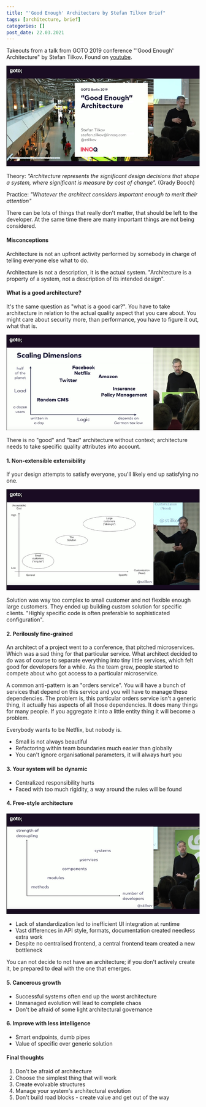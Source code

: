 ```yaml
---
title: "'Good Enough' Architecture by Stefan Tilkov Brief"
tags: [architecture, brief]
categories: []
post_date: 22.03.2021
---
```


Takeouts from a talk from GOTO 2019 conference "'Good Enough' Architecture" by Stefan Tilkov. Found on [youtube](https://www.youtube.com/watch?v=PzEox3szeRc).

<div class="text-center">
    <img class="img-fluid" src="/img/posts/2021-03-22-good-enough-architecture-brief/1-intro.jpg" alt="intro">
</div>

Theory:
_"Architecture represents the significant design decisions that shape a system, where significant is measure by cost of change"._ (Grady Booch)

Practice:
_"Whatever the architect considers important enough to merit their attention"_

There can be lots of things that really don't matter, that should be left to the developer. At the same time there are many important things are not being considered.

<!--more-->

#### Misconceptions

Architecture is not an upfront activity performed by somebody in charge of telling everyone else what to do.

Architecture is not a description, it is the actual system. "Architecture is a property of a system, not a description of its intended design".

#### What is a good architecture?

It's the same question as "what is a good car?". You have to take architecture in relation to the actual quality aspect that you care about. You might care about security more, than performance, you have to figure it out, what that is.

<div class="text-center">
    <img class="img-fluid" src="/img/posts/2021-03-22-good-enough-architecture-brief/2-scaling-dimensions.jpg" alt="scaling-dimensions">
</div>

There is no "good" and "bad" architecture without context; architecture needs to take specific quality attributes into account.

#### 1. Non-extensible extensibility

If your design attempts to satisfy everyone, you'll likely end up satisfying no one.

<div class="text-center">
    <img class="img-fluid" src="/img/posts/2021-03-22-good-enough-architecture-brief/3-configurability-cost.jpg" alt="configurability-cost">
</div>

Solution was way too complex to small customer and not flexible enough large customers. They ended up building custom solution for specific clients. "Highly specific code is often preferable to sophisticated configuration".


#### 2. Perilously fine-grained

An architect of a project went to a conference, that pitched microservices. Which was a sad thing for that particular service. What architect decided to do was of course to separate everything into tiny little services, which felt good for developers for a while. As the team grew, people started to compete about who got access to a particular microservice.

A common anti-pattern is an "orders service". You will have a bunch of services that depend on this service and you will have to manage these dependencies. The problem is, this particular orders service isn't a generic thing, it actually has aspects of all those dependencies. It does many things for many people. If you aggregate it into a little entity thing it will become a problem.

Everybody wants to be Netflix, but nobody is.

 - Small is not always beautiful
 - Refactoring within team boundaries much easier than globally
 - You can't ignore organisational parameters, it will always hurt you

#### 3. Your system will be dynamic

 - Centralized responsibility hurts
 - Faced with too much rigidity, a way around the rules will be found

#### 4. Free-style architecture

<div class="text-center">
    <img class="img-fluid" src="/img/posts/2021-03-22-good-enough-architecture-brief/4-decoupling-developers.jpg" alt="configurability-cost">
</div>

 - Lack of standardization led to inefficient UI integration at runtime
 - Vast differences in API style, formats, documentation created needless extra work
 - Despite no centralised frontend, a central frontend team created a new bottleneck

You can not decide to not have an architecture; if you don't actively create it, be prepared to deal with the one that emerges.

#### 5. Cancerous growth

 - Successful systems often end up the worst architecture
 - Unmanaged evolution will lead to complete chaos
 - Don't be afraid of some light architectural governance


#### 6. Improve with less intelligence

 - Smart endpoints, dumb pipes
 - Value of specific over generic solution

#### Final thoughts

1. Don't be afraid of architecture
2. Choose the simplest thing that will work
3. Create evolvable structures
4. Manage your system's architectural evolution
5. Don't build road blocks - create value and get out of the way
